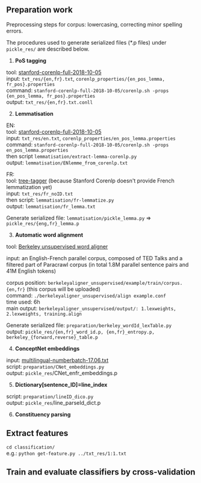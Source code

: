 ## Preparation work
 
Preprocessing steps for corpus: lowercasing, correcting minor spelling errors. 

The procedures used to generate serialized files (*.p files) under `pickle_res/` are described below. 
<!-- upload all the *.p files in a zipped directory onto github -->

1. **PoS tagging** 

tool: [stanford-corenlp-full-2018-10-05](https://stanfordnlp.github.io/CoreNLP/download.html) <br/>
input: `txt_res/{en,fr}.txt`, `corenlp_properties/{en_pos_lemma, fr_pos}.properties` <br/>
command: `stanford-corenlp-full-2018-10-05/corenlp.sh -props {en_pos_lemma, fr_pos}.properties` <br/>
output: `txt_res/{en,fr}.txt.conll` 

2. **Lemmatisation** 

EN: <br/>
tool: [stanford-corenlp-full-2018-10-05](https://stanfordnlp.github.io/CoreNLP/download.html) <br/>
input: `txt_res/en.txt`, `corenlp_properties/en_pos_lemma.properties` <br/>
command: `stanford-corenlp-full-2018-10-05/corenlp.sh -props en_pos_lemma.properties` <br/>
then script `lemmatisation/extract-lemma-corenlp.py` <br/>
output: `lemmatisation/ENlemme_from_corenlp.txt` <br/>

FR: <br/>
tool: [tree-tagger](http://www.cis.uni-muenchen.de/~schmid/tools/TreeTagger/) (because Stanford Corenlp doesn't provide French lemmatization yet) <br/>
input: `txt_res/fr_noID.txt`  <br/>
then script: `lemmatisation/fr-lemmatize.py` <br/>
output: `lemmatisation/fr_lemma.txt`  <br/>

Generate serialized file: `lemmatisation/pickle_lemma.py` => `pickle_res/{eng,fr}_lemma.p` <br/>

3. **Automatic word alignment**

tool: [Berkeley unsupervised word aligner](https://code.google.com/archive/p/berkeleyaligner/downloads) <br/>

input: an English-French parallel corpus, composed of TED Talks and a filtered part of Paracrawl corpus (in total 1.8M parallel sentence pairs and 41M English tokens)  <br/>
<!-- filter Paracrawl corpus, keep the parallel sentences having at least 10 words at each side 
original corpus: 27M, after this filtering: 19M, we randomly take 2M lines to combine with TED corpus => 2 163 092 lines 
finally clean the combined corpus PC2M_ted.{e,f} by a moses's script: 1 806 680 lines -->
corpus position: `berkeleyaligner_unsupervised/example/train/corpus.{en,fr}` (this corpus will be uploaded) <br/> 
command: `./berkeleyaligner_unsupervised/align example.conf` <br/>
time used: 6h  <br/>
main output: `berkeleyaligner_unsupervised/output/: 1.lexweights, 2.lexweights, training.align` 

Generate serialized file: `preparation/berkeley_wordId_lexTable.py` <br/>
output: `pickle_res/{en,fr}_word_id.p, {en,fr}_entropy.p, berkeley_{forward,reverse}_table.p` <br/>
 

4. **ConceptNet embeddings** 

input: [multilingual-numberbatch-17.06.txt](https://conceptnet.s3.amazonaws.com/downloads/2017/numberbatch/numberbatch-17.06.txt.gz) <br/>
script: `preparation/CNet_embeddings.py` <br/>
output: `pickle_res`/CNet_enfr_embeddings.p

5. **Dictionary[sentence_ID]=line_index**

script: `preparation/lineID_dico.py` <br/>
output: `pickle_res`/line_parseId_dict.p 

6. **Constituency parsing**




## Extract features

`cd classification/` <br/>
e.g.: `python get-feature.py ../txt_res/1:1.txt` 

## Train and evaluate classifiers by cross-validation 

